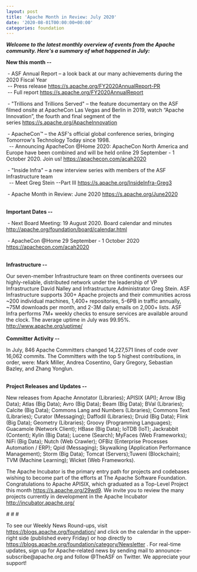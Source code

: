 ```yaml
---
layout: post
title: 'Apache Month in Review: July 2020'
date: '2020-08-01T00:00:00+00:00'
categories: foundation
---
```

<p></p><p><i><span style="font-weight: 700;">Welcome to the latest monthly overview of events from the Apache community. Here's a summary of what happened in July:</span></i></p><p><span style="font-weight: 700;">New this month --</span></p><p><span style="font-size: 14px;">&nbsp;-</span> ASF Annual Report – a look back at our many achievements during the 2020 Fiscal Year<br>&nbsp;-- Press release <a href="https://s.apache.org/FY2020AnnualReport-PR" target="_blank">https://s.apache.org/FY2020AnnualReport-PR</a><br>&nbsp;-- Full report <a href="https://s.apache.org/FY2020AnnualReport" target="_blank">https://s.apache.org/FY2020AnnualReport</a><span style="font-size: 14px;"><br></span></p><p><span style="font-size: 14px;"></span> </p><p>&nbsp;- "Trillions and Trillions Served" – the feature documentary on the ASF filmed onsite at ApacheCon Las Vegas and Berlin in 2019, watch “Apache Innovation”, the fourth and final segment of the series&nbsp;<a href="https://s.apache.org/ApacheInnovation" rel="noreferrer" target="_blank">https://s.apache.org/ApacheInnovation</a> </p><p>&nbsp;- ApacheCon™&nbsp;– the ASF's official global conference series, bringing Tomorrow's Technology Today since 1998.<br>&nbsp;
 -- Announcing ApacheCon @Home 2020: ApacheCon North America and Europe 
have been combined and will be held online 29 September - 1 October 
2020. Join us!&nbsp;<a href="https://apachecon.com/acah2020" target="_blank">https://apachecon.com/acah2020</a><br></p><p>&nbsp;- "Inside Infra" <span style="font-size: 14px;">– </span>a new interview series with members of the ASF Infrastructure team<br>&nbsp; -- Meet Greg Stein --Part III <a href="https://s.apache.org/InsideInfra-Greg3" target="_blank">https://s.apache.org/InsideInfra-Greg3</a> <br></p><p>&nbsp;- Apache Month in Review: June 2020 <a href="https://s.apache.org/June2020" target="_blank">https://s.apache.org/June2020</a></p><p><br><span style="font-weight: 700;">Important Dates --</span></p><p>&nbsp;- Next Board Meeting: 19 August 2020. Board calendar and minutes <a href="http://apache.org/foundation/board/calendar.html" target="_blank">http://apache.org/foundation/board/calendar.html</a></p><p>&nbsp;- ApacheCon @Home 29 September - 1 October 2020 <a href="https://apachecon.com/acah2020" target="_blank">https://apachecon.com/acah2020</a></p><p><br><span style="font-weight: 700;">Infrastructure --</span></p><div>Our
 seven-member Infrastructure team on three continents oversees our 
highly-reliable, distributed network under the leadership of VP 
Infrastructure David Nalley and Infrastructure Administrator Greg Stein.
 ASF Infrastructure supports 300+ Apache projects and their communities 
across ~200 individual machines, 1,400+ repositories, 5-6PB in traffic 
annually, ~75M downloads per month, and 2-3M daily emails on 2,000+ 
lists. ASF Infra performs 7M+ weekly checks to ensure services are available around the clock. The average uptime in July was 99.95%. <a href="http://www.apache.org/uptime/" target="_blank">http://www.apache.org/uptime/</a><b><br></b></div><div><b><br></b></div><div><b>Committer Activity --</b></div><p>In July, 846 Apache Committers changed 14,227,571 lines of code over 16,062
 commits. The Committers with the top 5 highest contributions, in 
order, were: Mark Miller, Andrea Cosentino, Gary Gregory, Sebastian Bazley, and Zhang Yonglun. &nbsp; <br> <br></p><p><b>Project Releases and Updates --</b></p>New
 releases from Apache Annotator (Libraries); APISIX (API); Arrow (Big Data); Atlas (Big Data); Avro (Big Data); Beam (Big Data); BVal (Libraries); Calcite (Big Data); Commons Lang and Numbers (Libraries); Commons Text (Libraries); Curator (Messaging); Daffodil (Libraries); Druid (Big Data); Flink (Big Data); Geometry (Libraries); Groovy (Programming Languages); 
Guacamole (Network Client); HBase (Big Data); IoTDB (IoT); Jackrabbit 
(Content); Kylin (Big Data); 
Lucene (Search); MyFaces (Web Frameworks); NiFi (Big Data); Nutch (Web 
Crawler); OFBiz 
(Enterprise Processes Automation / ERP); Qpid (Messaging); Skywalking 
(Application Performance Management); Storm (Big Data); Tomcat 
(Servers);Tuweni (Blockchain); TVM (Machine Learning); Wicket (Web 
Frameworks).<p></p><p>The
 Apache Incubator is the primary entry path for projects and codebases 
wishing to become part of the efforts at The Apache Software Foundation. Congratulations to 
Apache APISIX, which graduated as a Top-Level Project this 
month <a href="https://s.apache.org/29wd9" target="_blank">https://s.apache.org/29wd9</a>. We invite you to review 
the many projects currently in development in the Apache Incubator <a href="http://incubator.apache.org/" target="_blank">http://incubator.apache.org/</a><br></p><p># # #</p><p>To see our Weekly News Round-ups, visit <a href="https://blogs.apache.org/foundation/" target="_blank">https://blogs.apache.org/foundation/</a>&nbsp;and click on the calendar in the upper-right side (published every Friday) or hop directly to <a href="https://blogs.apache.org/foundation/category/Newsletter" target="_blank">https://blogs.apache.org/foundation/category/Newsletter</a>&nbsp;.
 For real-time updates, sign up for Apache-related news by sending mail to announce-subscribe@apache.org and follow @TheASF on Twitter. We appreciate your support!</p><p></p>
